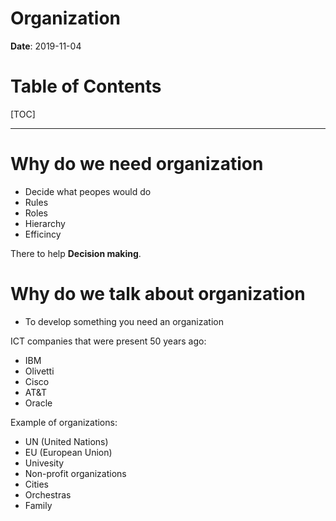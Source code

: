 # Organization

**Date**: 2019-11-04

# Table of Contents

[TOC]

-----

# Why do we need organization

- Decide what peopes would do
- Rules
- Roles
- Hierarchy
- Efficincy

There to help **Decision making**.

# Why do we talk about organization

- To develop something you need an organization

ICT companies that were present 50 years ago:

- IBM
- Olivetti
- Cisco
- AT&T
- Oracle

Example of organizations:

- UN (United Nations)
- EU (European Union)
- Univesity
- Non-profit organizations
- Cities
- Orchestras
- Family
